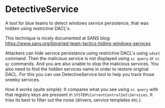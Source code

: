 # DetectiveService
A tool for blue teams to detect windows service persistence, that was hidden using restrictive DACL's.

This technique is nicely documented at SANS blog: https://www.sans.org/blog/red-team-tactics-hiding-windows-services

Attackers can hide service persistance using restrictive DACL's using ```sdset``` command. Then the malicious service is not displayed using ```sc query``` or ```sc qc``` commands. And you are also unable to stop the malicious services. You also need to find the hidden services name in order to restore original DACL. For this you can use DetectiveService tool to help you track those sneeky services.

How it works (quite simple):
It compares what you see using ```sc query``` with that registry keys are pressent in ```SYSTEM\CurrentControlSet\Services```. It tries its best to filter out the noise (drivers, service templates etc.).
